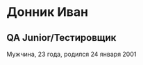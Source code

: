 <html>
  <boody>
    <h1>Донник Иван</h1>
    <h2>QA Junior/Тестировщик</h2>
    Мужчина, 23 года, родился 24 января 2001
  </boody>
</html>
